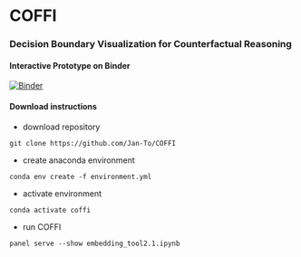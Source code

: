 # COFFI

### Decision Boundary Visualization for Counterfactual Reasoning

#### Interactive Prototype on Binder

[![Binder](https://mybinder.org/badge_logo.svg)](https://mybinder.org/v2/gh/Jan-To/COFFI/HEAD?urlpath=/panel/embedding_tool2.1)

#### Download instructions

- download repository
```
git clone https://github.com/Jan-To/COFFI
```
- create anaconda environment 
```
conda env create -f environment.yml
```
- activate environment 
```
conda activate coffi
```
- run COFFI
```
panel serve --show embedding_tool2.1.ipynb
```
